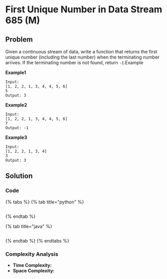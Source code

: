 # First Unique Number in Data Stream 685 \(M\)

## Problem

Given a continuous stream of data, write a function that returns the first unique number \(including the last number\) when the terminating number arrives. If the terminating number is not found, return `-1`.Example

**Example1**

```text
Input: 
[1, 2, 2, 1, 3, 4, 4, 5, 6]
5
Output: 3
```

**Example2**

```text
Input: 
[1, 2, 2, 1, 3, 4, 4, 5, 6]
7
Output: -1
```

**Example3**

```text
Input: 
[1, 2, 2, 1, 3, 4]
3
Output: 3
```

## Solution

### Code

{% tabs %}
{% tab title="python" %}
```python

```
{% endtab %}

{% tab title="java" %}
```

```
{% endtab %}
{% endtabs %}

### Complexity Analysis

* **Time Complexity:**
* **Space Complexity:**

